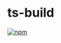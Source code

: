# ts-build

[![npm](https://img.shields.io/npm/v/@jrstack/ts-build.svg)](https://www.npmjs.com/package/@jrstack/ts-build)
